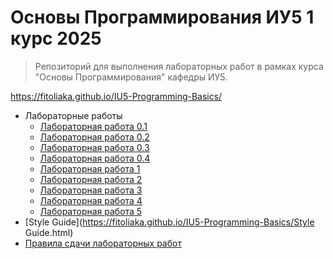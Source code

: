 # Основы Программирования ИУ5    1 курс 2025

> Репозиторий для выполнения лабораторных работ в рамках курса "Основы Программирования" кафедры ИУ5.


https://fitoliaka.github.io/IU5-Programming-Basics/

 - Лабораторные работы
	 - [Лабораторная работа 0.1](https://fitoliaka.github.io/IU5-Programming-Basics/labs/lab-00_1.html)
	 - [Лабораторная работа 0.2](https://fitoliaka.github.io/IU5-Programming-Basics/labs/lab-00_1.html)
	 - [Лабораторная работа 0.3](https://fitoliaka.github.io/IU5-Programming-Basics/labs/lab-00_1.html)
	 - [Лабораторная работа 0.4](https://fitoliaka.github.io/IU5-Programming-Basics/labs/lab-00_1.html)
	 - [Лабораторная работа 1](https://fitoliaka.github.io/IU5-Programming-Basics/labs/lab-01.html)
	 - [Лабораторная работа 2](https://fitoliaka.github.io/IU5-Programming-Basics/labs/lab-01.html)
	 - [Лабораторная работа 3](https://fitoliaka.github.io/IU5-Programming-Basics/labs/lab-01.html)
	 - [Лабораторная работа 4](https://fitoliaka.github.io/IU5-Programming-Basics/labs/lab-01.html)
	 - [Лабораторная работа 5](https://fitoliaka.github.io/IU5-Programming-Basics/labs/lab-01.html)
 - [Style Guide](https://fitoliaka.github.io/IU5-Programming-Basics/Style Guide.html)
 - [Правила сдачи лабораторных работ](https://fitoliaka.github.io/IU5-Programming-Basics/rules.html)
